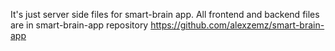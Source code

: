 It's just server side files for smart-brain app. All frontend and backend files are in smart-brain-app repository https://github.com/alexzemz/smart-brain-app
